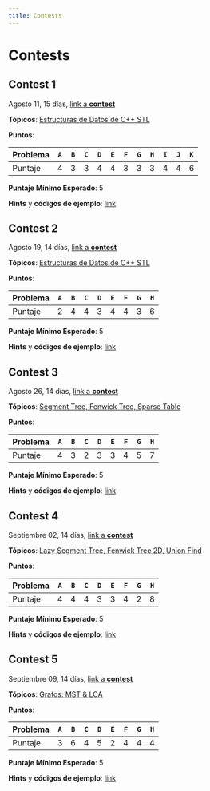 ```yaml
---
title: Contests
---
```


# Contests

## Contest 1
Agosto 11, 15 días, [link a **contest**](https://vjudge.net/contest/510018)

**Tópicos**: [Estructuras de Datos de C++ STL](../resources/data_structures)

**Puntos**:

| Problema  | `A` | `B` | `C` | `D` | `E` | `F` | `G` | `H` | `I` | `J` | `K` |
| --------- | --- | --- | --- | --- | --- | --- | --- | --- | --- | --- | --- |
| Puntaje   |  4  |  3  |  3  |  4  |  4  |  3  |  3  |  3  |  4  |  4  |  6  | 


**Puntaje Mínimo Esperado**: 5

**Hints** y **códigos de ejemplo**: [link](hints/contest1)

## Contest 2
Agosto 19, 14 días, [link a **contest**](https://vjudge.net/contest/511393)

**Tópicos**: [Estructuras de Datos de C++ STL](../resources/data_structures)

**Puntos**: 

| Problema  | `A` | `B` | `C` | `D` | `E` | `F` | `G` | `H` |
| --------- | --- | --- | --- | --- | --- | --- | --- | --- |
| Puntaje   |  2  |  4  |  4  |  3  |  4  |  4  |  3  |  6  |

**Puntaje Mínimo Esperado**: 5

**Hints** y **códigos de ejemplo**: [link](hints/contest2)

## Contest 3
Agosto 26, 14 días, [link a **contest**](https://vjudge.net/contest/512330)

**Tópicos**: [Segment Tree, Fenwick Tree, Sparse Table](../resources/data_structures)

**Puntos**: 

| Problema  | `A` | `B` | `C` | `D` | `E` | `F` | `G` | `H` |
| --------- | --- | --- | --- | --- | --- | --- | --- | --- |
| Puntaje   |  4  |  3  |  2  |  3  |  3  |  4  |  5  |  7  |

**Puntaje Mínimo Esperado**: 5

**Hints** y **códigos de ejemplo**: [link](hints/contest3)

## Contest 4
Septiembre 02, 14 días, [link a **contest**](https://vjudge.net/contest/513289)

**Tópicos**: [Lazy Segment Tree, Fenwick Tree 2D, Union Find](../resources/data_structures)

**Puntos**: 

| Problema  | `A` | `B` | `C` | `D` | `E` | `F` | `G` | `H` |
| --------- | --- | --- | --- | --- | --- | --- | --- | --- |
| Puntaje   | 4   |  4  |  4  |  3  |  3  |  4  |  2  |  8  |

**Puntaje Mínimo Esperado**: 5

**Hints** y **códigos de ejemplo**: [link](hints/contest4)


## Contest 5
Septiembre 09, 14 días, [link a **contest**](https://vjudge.net/contest/514595)

**Tópicos**: [Grafos: MST & LCA](../resources/graphs)

**Puntos**:

| Problema  | `A` | `B` | `C` | `D` | `E` | `F` | `G` | `H` |
| --------- | --- | --- | --- | --- | --- | --- | --- | --- |
| Puntaje   |  3  |  6  |  4  |  5  |  2  |  4  |  4  |  4  |


**Puntaje Mínimo Esperado**: 5

**Hints** y **códigos de ejemplo**: [link](hints/contest5)
